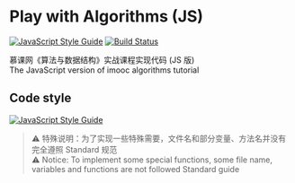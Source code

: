 # Play with Algorithms (JS)

[![JavaScript Style Guide](https://img.shields.io/badge/code_style-standard-brightgreen.svg)](https://standardjs.com)
[![Build Status](https://travis-ci.org/Mitscherlich/Play-with-Algorithms-JS.svg?branch=master)](https://travis-ci.org/Mitscherlich/Play-with-Algorithms-JS)

慕课网《算法与数据结构》实战课程实现代码 (JS 版)<br>
The JavaScript version of imooc algorithms tutorial

## Code style

[![JavaScript Style Guide](https://cdn.rawgit.com/standard/standard/master/badge.svg)](https://github.com/standard/standard)

> ⚠️ 特殊说明：为了实现一些特殊需要，文件名和部分变量、方法名并没有完全遵照 Standard 规范<br>
> ⚠️ Notice: To implement some special functions, some file name, variables and functions are not followed Standard guide

